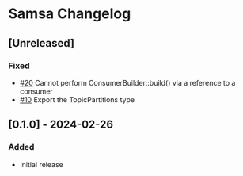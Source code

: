 # Samsa Changelog

## [Unreleased]
### Fixed
- [#20](https://github.com/CallistoLabsNYC/samsa/issues/20) Cannot perform ConsumerBuilder::build() via a reference to a consumer
- [#10](https://github.com/CallistoLabsNYC/samsa/issues/10) Export the TopicPartitions type

## [0.1.0] - 2024-02-26
### Added
- Initial release